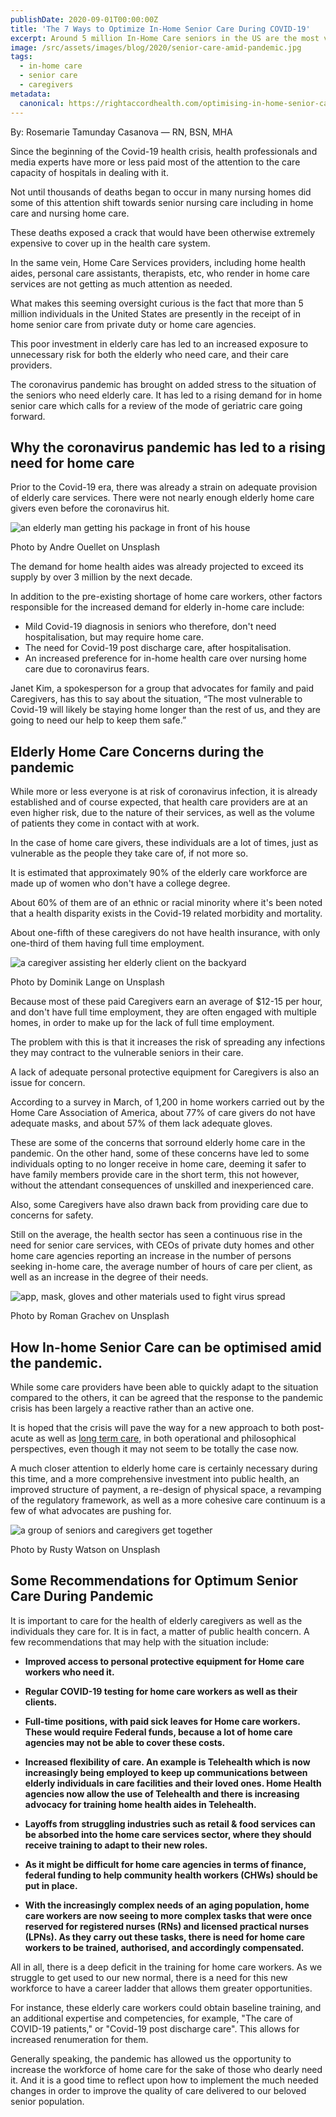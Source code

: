 ```yaml
---
publishDate: 2020-09-01T00:00:00Z
title: 'The 7 Ways to Optimize In-Home Senior Care During COVID-19'
excerpt: Around 5 million In-Home Care seniors in the US are the most vulnerable to COVID-19. Learn how this 7 actionable steps will reshape our pandemic responses.
image: /src/assets/images/blog/2020/senior-care-amid-pandemic.jpg
tags:
  - in-home care
  - senior care
  - caregivers
metadata:
  canonical: https://rightaccordhealth.com/optimising-in-home-senior-care
---
```




By: Rosemarie Tamunday Casanova — RN, BSN, MHA



Since the beginning of the Covid-19 health crisis, health professionals and media experts have more or less paid most of the attention to the care capacity of hospitals in dealing with it.

Not until thousands of deaths began to occur in many nursing homes did some of this attention shift towards senior nursing care including in home care and nursing home care.

These deaths exposed a crack that would have been otherwise extremely expensive to cover up in the health care system.

In the same vein, Home Care Services providers, including home health aides, personal care assistants, therapists, etc, who render in home care services are not getting as much attention as needed.

What makes this seeming oversight curious is the fact that more than 5 million individuals in the United States are presently in the receipt of in home senior care from private duty or home care agencies.

This poor investment in elderly care has led to an increased exposure to unnecessary risk for both the elderly who need care, and their care providers.

The coronavirus pandemic has brought on added stress to the situation of the seniors who need elderly care. It has led to a rising demand for in home senior care which calls for a review of the mode of geriatric care going forward.

Why the coronavirus pandemic has led to a rising need for home care
-------------------------------------------------------------------

Prior to the Covid-19 era, there was already a strain on adequate provision of elderly care services. There were not nearly enough elderly home care givers even before the coronavirus hit.

![an elderly man getting his package in front of his house](/src/assets/images/blog/2020/andre-ouellet-FzECg2eNhj4-unsplash.jpg)

Photo by Andre Ouellet on Unsplash

The demand for home health aides was already projected to exceed its supply by over 3 million by the next decade.

In addition to the pre-existing shortage of home care workers, other factors responsible for the increased demand for elderly in-home care include:

*   Mild Covid-19 diagnosis in seniors who therefore, don't need hospitalisation, but may require home care.
*   The need for Covid-19 post discharge care, after hospitalisation.
*   An increased preference for in-home health care over nursing home care due to coronavirus fears.

Janet Kim, a spokesperson for a group that advocates for family and paid Caregivers, has this to say about the situation, “The most vulnerable to Covid-19 will likely be staying home longer than the rest of us, and they are going to need our help to keep them safe.”

Elderly Home Care Concerns during the pandemic
----------------------------------------------

While more or less everyone is at risk of coronavirus infection, it is already established and of course expected, that health care providers are at an even higher risk, due to the nature of their services, as well as the volume of patients they come in contact with at work.

In the case of home care givers, these individuals are a lot of times, just as vulnerable as the people they take care of, if not more so.

It is estimated that approximately 90% of the elderly care workforce are made up of women who don't have a college degree.

About 60% of them are of an ethnic or racial minority where it's been noted that a health disparity exists in the Covid-19 related morbidity and mortality.

About one-fifth of these caregivers do not have health insurance, with only one-third of them having full time employment.

![a caregiver assisting her elderly client on the backyard](/src/assets/images/blog/2020/dominik-lange-unsplash.jpg)

Photo by Dominik Lange on Unsplash

Because most of these paid Caregivers earn an average of $12-15 per hour, and don't have full time employment, they are often engaged with multiple homes, in order to make up for the lack of full time employment.

The problem with this is that it increases the risk of spreading any infections they may contract to the vulnerable seniors in their care.

A lack of adequate personal protective equipment for Caregivers is also an issue for concern.

According to a survey in March, of 1,200 in home workers carried out by the Home Care Association of America, about 77% of care givers do not have adequate masks, and about 57% of them lack adequate gloves.

These are some of the concerns that sorround elderly home care in the pandemic. On the other hand, some of these concerns have led to some individuals opting to no longer receive in home care, deeming it safer to have family members provide care in the short term, this not however, without the attendant consequences of unskilled and inexperienced care.

Also, some Caregivers have also drawn back from providing care due to concerns for safety.

Still on the average, the health sector has seen a continuous rise in the need for senior care services, with CEOs of private duty homes and other home care agencies reporting an increase in the number of persons seeking in-home care, the average number of hours of care per client, as well as an increase in the degree of their needs.

![app, mask, gloves and other materials used to fight virus spread](/src/assets/images/blog/2020/roman-grachev-DC9d8HYI5IQ-unsplash.jpg)

Photo by Roman Grachev on Unsplash

How In-home Senior Care can be optimised amid the pandemic.
-----------------------------------------------------------

While some care providers have been able to quickly adapt to the situation compared to the others, it can be agreed that the response to the pandemic crisis has been largely a reactive rather than an active one.

It is hoped that the crisis will pave the way for a new approach to both post-acute as well as [long term care,](https://rightaccordhealth.com/blog/is-long-term-care-insurance-worth-it.html) in both operational and philosophical perspectives, even though it may not seem to be totally the case now.

A much closer attention to elderly home care is certainly necessary during this time, and a more comprehensive investment into public health, an improved structure of payment, a re-design of physical space, a revamping of the regulatory framework, as well as a more cohesive care continuum is a few of what advocates are pushing for.

![a group of seniors and caregivers get together](/src/assets/images/blog/2020/rusty-watson-TercK6ss7F4-unsplash.jpg)

Photo by Rusty Watson on Unsplash

Some Recommendations for Optimum Senior Care During Pandemic
------------------------------------------------------------

It is important to care for the health of elderly caregivers as well as the individuals they care for. It is in fact, a matter of public health concern. A few recommendations that may help with the situation include:

*   **Improved access to personal protective equipment for Home care workers who need it.**
  
*   **Regular COVID-19 testing for home care workers as well as their clients.**
  
*   **Full-time positions, with paid sick leaves for Home care workers. These would require Federal funds, because a lot of home care agencies may not be able to cover these costs.**
  
*   **Increased flexibility of care. An example is Telehealth which is now increasingly being employed to keep up communications between elderly individuals in care facilities and their loved ones. Home Health agencies now allow the use of Telehealth and there is increasing advocacy for training home health aides in Telehealth.**
  
*   **Layoffs from struggling industries such as retail & food services can be absorbed into the home care services sector, where they should receive training to adapt to their new roles.**
  
*   **As it might be difficult for home care agencies in terms of finance, federal funding to help community health workers (CHWs) should be put in place.**
  
*   **With the increasingly complex needs of an aging population, home care workers are now seeing to more complex tasks that were once reserved for registered nurses (RNs) and licensed practical nurses (LPNs). As they carry out these tasks, there is need for home care workers to be trained, authorised, and accordingly compensated.**

All in all, there is a deep deficit in the training for home care workers. As we struggle to get used to our new normal, there is a need for this new workforce to have a career ladder that allows them greater opportunities.

For instance, these elderly care workers could obtain baseline training, and an additional expertise and competencies, for example, "The care of COVID-19 patients," or "Covid-19 post discharge care". This allows for increased renumeration for them.

Generally speaking, the pandemic has allowed us the opportunity to increase the workforce of home care for the sake of those who dearly need it. And it is a good time to reflect upon how to implement the much needed changes in order to improve the quality of care delivered to our beloved senior population.
